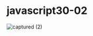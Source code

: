 # javascript30-02

![captured (2)](https://user-images.githubusercontent.com/59126841/92272918-d604ed00-eec0-11ea-8f91-d8132fabfc9e.gif)

